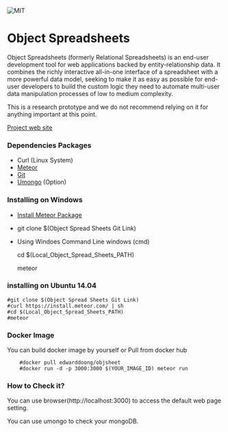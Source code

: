 ![MIT](https://www.csail.mit.edu/sites/default/files/logo.jpg)

# Object Spreadsheets #

Object Spreadsheets (formerly Relational Spreadsheets) is an end-user development tool for web applications backed by entity-relationship data.  It combines the richly interactive all-in-one interface of a spreadsheet with a more powerful data model, seeking to make it as easy as possible for end-user developers to build the custom logic they need to automate multi-user data manipulation processes of low to medium complexity.

This is a research prototype and we do not recommend relying on it for anything important at this point.

[Project web site](http://web.mit.edu/rmccutch/www/relsheet/)

### Dependencies Packages ###

* Curl (Linux System)
* [Meteor](https://www.meteor.com/)
* [Git](https://git-scm.com/)
* [Umongo](https://github.com/agirbal/umongo) (Option)

### Installing on Windows

* [Install Meteor Package](https://www.meteor.com/install)
* git clone $(Object Spread Sheets Git Link)
* Using Windoes Command Line windows (cmd)


    cd $(Local_Object_Spread_Sheets_PATH)

    meteor

### installing on Ubuntu 14.04 ###

    #git clone $(Object Spread Sheets Git Link)
    #curl https://install.meteor.com/ | sh
    #cd $(Local_Object_Spread_Sheets_PATH)
    #meteor

### Docker Image ###
You can build docker image by yourself or Pull from docker hub

    
        #docker pull edwarddoong/objsheet
        #docker run -d -p 3000:3000 $(YOUR_IMAGE_ID) meteor run

### How to Check it? ###

You can use browser(http://localhost:3000) to access the default web page setting.

You can use umongo to check your mongoDB.
